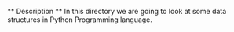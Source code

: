 ** Description **
In this directory we are going to look at some data structures in Python Programming language.
